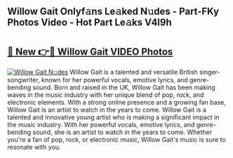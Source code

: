 ## Willow Gait Onlyf𝚊ns Le𝚊ked N𝚞des - Part-FKy Photos Video - Hot Part Le𝚊ks V4l9h

# <h2><a href="http://ab68784.deff.icu/?id=Willow+Gait">🔗 New 👉🔴 Willow Gait VIDEO Photos</a></h2>

[![Willow Gait N𝚞des](https://i.imgur.com/rIISA9y.gif)](http://ab68784.deff.icu/?id=Willow+Gait)
Willow Gait is a talented and versatile British singer-songwriter, known for her powerful vocals, emotive lyrics, and genre-bending sound. Born and raised in the UK, Willow Gait has been making waves in the music industry with her unique blend of pop, rock, and electronic elements. With a strong online presence and a growing fan base, Willow Gait is an artist to watch in the years to come. Willow Gait is a talented and innovative young artist who is making a significant impact in the music industry. With her powerful vocals, emotive lyrics, and genre-bending sound, she is an artist to watch in the years to come. Whether you're a fan of pop, rock, or electronic music, Willow Gait's music is sure to resonate with you.
